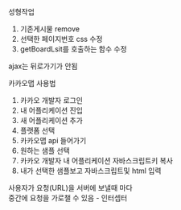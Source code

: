 성형작업
1. 기존게시물 remove
2. 선택한 페이지번호 css 수정
3. getBoardLsit를 호출하는 함수 수정

ajax는 뒤로가기가 안됨

카카오맵 사용법
1. 카카오 개발자 로그인
2. 내 어플리케이션 진입
3. 새 어플리케이션 추가
4. 플랫폼 선택
5. 카카오맵 api 들어가기
6. 원하는 샘플 선택
7. 카카오 개발자 내 어플리케이션 자바스크립트키 복사
8. 내가 선택한 샘플보고 자바스크립트및 html 입력

사용자가 요청(URL)을 서버에 보낼때 마다  
중간에 요청을 가로챌 수 있음 - 인터셉터